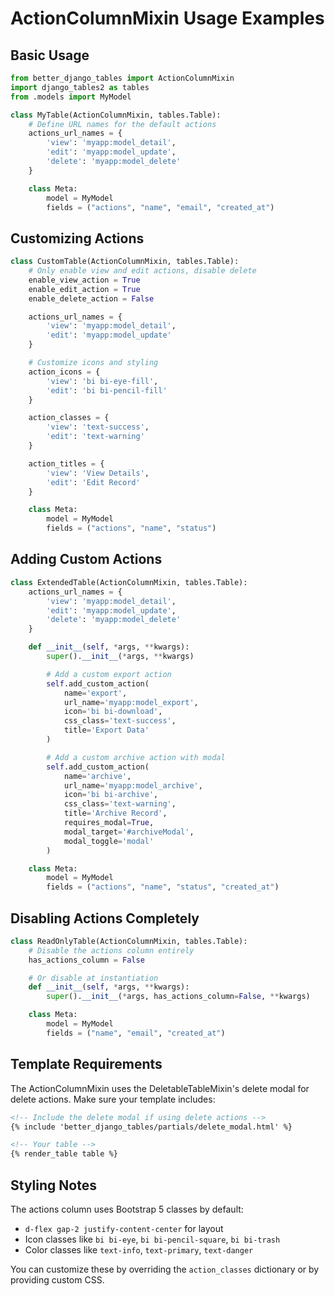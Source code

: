# ActionColumnMixin Usage Examples

## Basic Usage

```python
from better_django_tables import ActionColumnMixin
import django_tables2 as tables
from .models import MyModel

class MyTable(ActionColumnMixin, tables.Table):
    # Define URL names for the default actions
    actions_url_names = {
        'view': 'myapp:model_detail',
        'edit': 'myapp:model_update',
        'delete': 'myapp:model_delete'
    }

    class Meta:
        model = MyModel
        fields = ("actions", "name", "email", "created_at")
```

## Customizing Actions

```python
class CustomTable(ActionColumnMixin, tables.Table):
    # Only enable view and edit actions, disable delete
    enable_view_action = True
    enable_edit_action = True
    enable_delete_action = False

    actions_url_names = {
        'view': 'myapp:model_detail',
        'edit': 'myapp:model_update'
    }

    # Customize icons and styling
    action_icons = {
        'view': 'bi bi-eye-fill',
        'edit': 'bi bi-pencil-fill'
    }

    action_classes = {
        'view': 'text-success',
        'edit': 'text-warning'
    }

    action_titles = {
        'view': 'View Details',
        'edit': 'Edit Record'
    }

    class Meta:
        model = MyModel
        fields = ("actions", "name", "status")
```

## Adding Custom Actions

```python
class ExtendedTable(ActionColumnMixin, tables.Table):
    actions_url_names = {
        'view': 'myapp:model_detail',
        'edit': 'myapp:model_update',
        'delete': 'myapp:model_delete'
    }

    def __init__(self, *args, **kwargs):
        super().__init__(*args, **kwargs)

        # Add a custom export action
        self.add_custom_action(
            name='export',
            url_name='myapp:model_export',
            icon='bi bi-download',
            css_class='text-success',
            title='Export Data'
        )

        # Add a custom archive action with modal
        self.add_custom_action(
            name='archive',
            url_name='myapp:model_archive',
            icon='bi bi-archive',
            css_class='text-warning',
            title='Archive Record',
            requires_modal=True,
            modal_target='#archiveModal',
            modal_toggle='modal'
        )

    class Meta:
        model = MyModel
        fields = ("actions", "name", "status", "created_at")
```

## Disabling Actions Completely

```python
class ReadOnlyTable(ActionColumnMixin, tables.Table):
    # Disable the actions column entirely
    has_actions_column = False

    # Or disable at instantiation
    def __init__(self, *args, **kwargs):
        super().__init__(*args, has_actions_column=False, **kwargs)

    class Meta:
        model = MyModel
        fields = ("name", "email", "created_at")
```

## Template Requirements

The ActionColumnMixin uses the DeletableTableMixin's delete modal for delete actions. Make sure your template includes:

```html
<!-- Include the delete modal if using delete actions -->
{% include 'better_django_tables/partials/delete_modal.html' %}

<!-- Your table -->
{% render_table table %}
```

## Styling Notes

The actions column uses Bootstrap 5 classes by default:
- `d-flex gap-2 justify-content-center` for layout
- Icon classes like `bi bi-eye`, `bi bi-pencil-square`, `bi bi-trash`
- Color classes like `text-info`, `text-primary`, `text-danger`

You can customize these by overriding the `action_classes` dictionary or by providing custom CSS.
